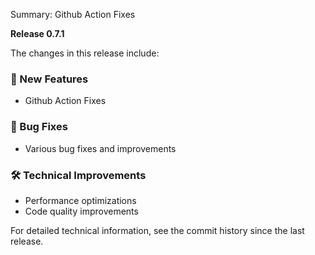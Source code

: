 Summary: Github Action Fixes

**Release 0.7.1**

The changes in this release include:

### 🚀 New Features
- Github Action Fixes

### 🐛 Bug Fixes
- Various bug fixes and improvements

### 🛠️ Technical Improvements
- Performance optimizations
- Code quality improvements

For detailed technical information, see the commit history since the last release.
